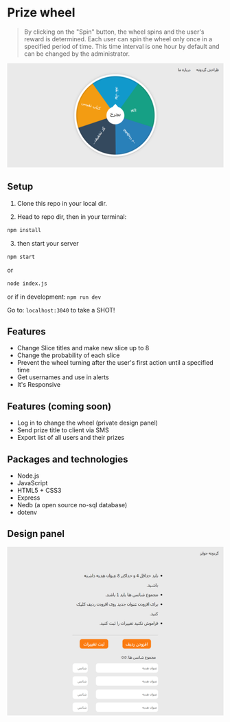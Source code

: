 # Prize wheel
> By clicking on the "Spin" button, the wheel spins and the user's reward is determined. Each user can spin the wheel only once in a specified period of time. This time interval is one hour by default and can be changed by the administrator.

![](assets/wheel.png)


## Setup
1. Clone this repo in your local dir.

2. Head to repo dir, then in your terminal:
```sh
npm install
```

3. then start your server
```sh
npm start
```
or
```sh
node index.js
```
or if in development: `npm run dev`

Go to: `localhost:3040` to take a SHOT!

## Features

- Change Slice titles and make new slice up to 8
- Change the probability of each slice
- Prevent the wheel turning after the user's first action until a specified time
- Get usernames and use in alerts
- It's Responsive

## Features (coming soon)

- Log in to change the wheel (private design panel)
- Send prize title to client via SMS
- Export list of all users and their prizes


## Packages and technologies

- Node.js
- JavaScript
- HTML5 + CSS3
- Express
- Nedb (a open source no-sql database)
- dotenv


## Design panel

![Design Panel](assets/designpanel.png)

